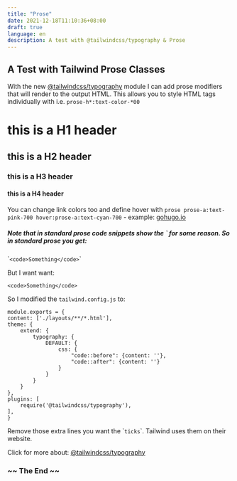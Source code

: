 ```yaml
---
title: "Prose"
date: 2021-12-18T11:10:36+08:00
draft: true
language: en
description: A test with @tailwindcss/typography & Prose
---
```


## A Test with Tailwind Prose Classes   


With the new [@tailwindcss/typography](https://tailwindcss.com/docs/typography-plugin) module I can add prose modifiers that will render to the output HTML. This allows you to style HTML tags individually with i.e. `prose-h*:text-color-*00`

# this is a H1 header 
## this is a H2 header
### this is a H3 header
#### this is a H4 header   

You can change link colors too and define hover with `prose prose-a:text-pink-700 hover:prose-a:text-cyan-700` - example: 
[gohugo.io](https://gohugo.io) 

##### Note that in standard prose code snippets show the ` for some reason. So in standard prose you get:

&#96;`<code>Something</code>`&#96;

But I want want:

`<code>Something</code>`

So I modified the `tailwind.config.js` to:

    module.exports = {
    content: ['./layouts/**/*.html'],
    theme: {
        extend: {
            typography: {
                DEFAULT: {
                    css: {
                        "code::before": {content: ''},
                        "code::after": {content: ''}
                    }
                }
            }
        }
    },
    plugins: [
        require('@tailwindcss/typography'),
    ],
    }

Remove those extra lines you want the &#96;`ticks`&#96;. Tailwind uses them on their website.

Click for more about: [@tailwindcss/typography](https://tailwindcss.com/docs/typography-plugin)  

### ~~ The End ~~
